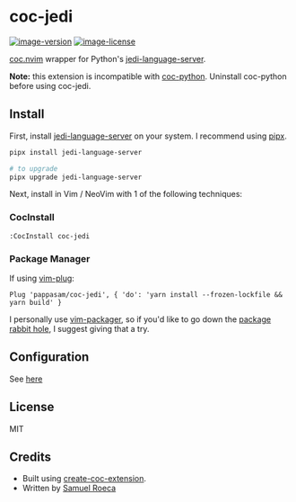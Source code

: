 # coc-jedi

[![image-version](https://img.shields.io/npm/v/coc-jedi)](https://www.npmjs.com/package/coc-jedi)
[![image-license](https://img.shields.io/npm/l/coc-jedi)](https://www.npmjs.com/package/coc-jedi)

[coc.nvim](https://github.com/neoclide/coc.nvim) wrapper for Python's [jedi-language-server](https://github.com/pappasam/jedi-language-server).

**Note:** this extension is incompatible with [coc-python](https://github.com/neoclide/coc-python). Uninstall coc-python before using coc-jedi.

## Install

First, install [jedi-language-server](https://github.com/pappasam/jedi-language-server) on your system. I recommend using [pipx](https://github.com/pipxproject/pipx).

```bash
pipx install jedi-language-server

# to upgrade
pipx upgrade jedi-language-server
```

Next, install in Vim / NeoVim with 1 of the following techniques:

### CocInstall

`:CocInstall coc-jedi`

### Package Manager

If using [vim-plug](https://github.com/junegunn/vim-plug):

```vim
Plug 'pappasam/coc-jedi', { 'do': 'yarn install --frozen-lockfile && yarn build' }
```

I personally use [vim-packager](https://github.com/kristijanhusak/vim-packager), so if you'd like to go down the [package rabbit hole](https://shapeshed.com/vim-packages/), I suggest giving that a try.

## Configuration

See [here](https://github.com/pappasam/jedi-language-server#configuration)

## License

MIT

## Credits

- Built using [create-coc-extension](https://github.com/fannheyward/create-coc-extension).
- Written by [Samuel Roeca](https://softwarejourneyman.com/pages/about.html#about)
